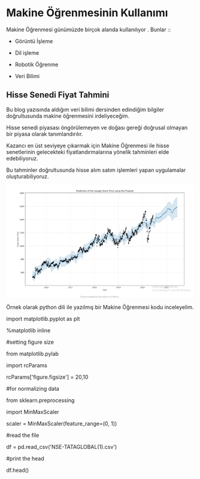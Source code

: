 # Makine Öğrenmesinin Kullanımı
Makine Öğrenmesi günümüzde birçok alanda kullanılıyor .
Bunlar ::
- Görüntü İşleme

- Dil işleme

- Robotik Öğrenme

- Veri Bilimi


## Hisse Senedi Fiyat Tahmini

Bu blog yazısında aldığım veri bilimi dersinden edindiğim bilgiler doğrultusunda makine öğrenmesini irdeliyeceğim.

Hisse senedi piyasası  öngörülemeyen ve doğası gereği doğrusal olmayan bir piyasa olarak tanımlandırılır.

Kazancı en üst seviyeye çıkarmak için Makine Öğrenmesi ile hisse senetlerinin gelecekteki fiyatlandırmalarına yönelik tahminleri elde edebiliyoruz.

Bu tahminler doğrultusunda hisse alım satım işlemleri yapan uygulamalar oluşturabiliyoruz.

![github](googlehissetahmini.png)

Örnek olarak python dili ile yazılmış bir Makine Öğrenmesi kodu inceleyelim.

import matplotlib.pyplot as plt


%matplotlib inline

#setting figure size

from matplotlib.pylab 

import rcParams


rcParams['figure.figsize'] = 20,10

#for normalizing data

from sklearn.preprocessing 

import MinMaxScaler


scaler = MinMaxScaler(feature_range=(0, 1))

#read the file

df = pd.read_csv('NSE-TATAGLOBAL(1).csv')

#print the head

df.head()
